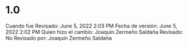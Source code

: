 # 1.0

Cuando fue Revisado: June 5, 2022 2:03 PM
Fecha de  versión: June 5, 2022 2:02 PM
Quien hizo el cambio: Joaquín Zermeño Saldaña
Revisado: No
Revisado por: Joaquín Zermeño Saldaña
